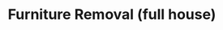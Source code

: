 ---
layout: child_layout/cargo_categories_category_item
title: Furniture Removal (full house)
permalink: /cargo-categories/furniture-removal/furniture-removal-full-house/
hero: /assets/img/content/hero/fullsize/furniture-removal-full-house.jpg
side_nav_id: 3
hero_classes: is-fullscreen
content_type: cargo_item
---